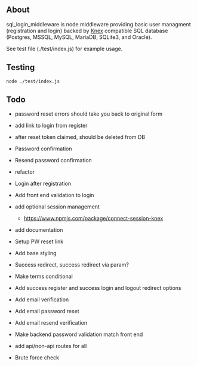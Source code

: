 ## About

sql_login_middleware is node middleware providing basic user managment (registration and login) backed by [Knex](http://knexjs.org/) compatible SQL database (Postgres, MSSQL, MySQL, MariaDB, SQLite3, and Oracle).

See test file (./test/index.js) for example usage.

## Testing

`node ./test/index.js`

## Todo

* password reset errors should take you back to original form
* add link to login from register

* after reset token claimed, should be deleted from DB
* Password confirmation
* Resend password confirmation
* refactor
* Login after registration
* Add front end validation to login
* add optional session management
	* https://www.npmjs.com/package/connect-session-knex
* add documentation

* Setup PW reset link
* Add base styling
* Success redirect, success redirect via param?
* Make terms conditional
* Add success register and success login and logout redirect options
* Add email verification
* Add email password reset
* Add email resend verification
* Make backend password validation match front end

* add api/non-api routes for all
* Brute force check